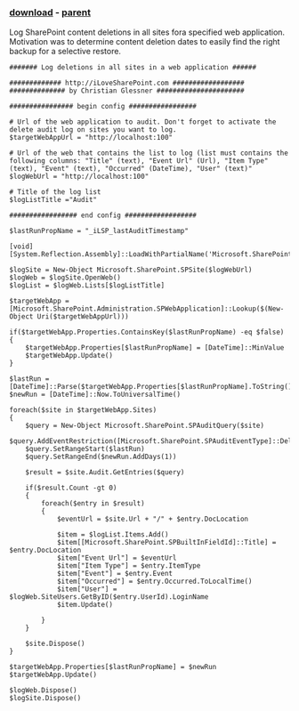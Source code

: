 ﻿---
pid:            1798
poster:         cglessner
title:          
date:           2010-04-21 03:50:36
format:         posh
parent:         1797
parent:         1797

---

# 

### [download](1798.ps1) - [parent](1797.md)

Log SharePoint content deletions in all sites fora specified web application. Motivation was to determine content deletion dates to easily find the right backup for a selective restore.

```posh
####### Log deletions in all sites in a web application ######

############# http://iLoveSharePoint.com ##################
############## by Christian Glessner ######################

################ begin config #################

# Url of the web application to audit. Don't forget to activate the delete audit log on sites you want to log.
$targetWebAppUrl = "http://localhost:100"

# Url of the web that contains the list to log (list must contains the following columns: "Title" (text), "Event Url" (Url), "Item Type" (text), "Event" (text), "Occurred" (DateTime), "User" (text)"
$logWebUrl = "http://localhost:100"

# Title of the log list
$logListTitle ="Audit"

################# end config ##################

$lastRunPropName = "_iLSP_lastAuditTimestamp"

[void][System.Reflection.Assembly]::LoadWithPartialName('Microsoft.SharePoint')

$logSite = New-Object Microsoft.SharePoint.SPSite($logWebUrl)
$logWeb = $logSite.OpenWeb()
$logList = $logWeb.Lists[$logListTitle]

$targetWebApp = [Microsoft.SharePoint.Administration.SPWebApplication]::Lookup($(New-Object Uri($targetWebAppUrl)))

if($targetWebApp.Properties.ContainsKey($lastRunPropName) -eq $false)
{
	$targetWebApp.Properties[$lastRunPropName] = [DateTime]::MinValue
	$targetWebApp.Update()
}

$lastRun = [DateTime]::Parse($targetWebApp.Properties[$lastRunPropName].ToString())
$newRun = [DateTime]::Now.ToUniversalTime()

foreach($site in $targetWebApp.Sites)
{	
	$query = New-Object Microsoft.SharePoint.SPAuditQuery($site)
	$query.AddEventRestriction([Microsoft.SharePoint.SPAuditEventType]::Delete)
	$query.SetRangeStart($lastRun)
	$query.SetRangeEnd($newRun.AddDays(1))
	
	$result = $site.Audit.GetEntries($query)
	
	if($result.Count -gt 0)
	{
		foreach($entry in $result)
		{
			$eventUrl = $site.Url + "/" + $entry.DocLocation
			
			$item = $logList.Items.Add()
			$item[[Microsoft.SharePoint.SPBuiltInFieldId]::Title] = $entry.DocLocation
			$item["Event Url"] = $eventUrl
			$item["Item Type"] = $entry.ItemType
			$item["Event"] = $entry.Event
			$item["Occurred"] = $entry.Occurred.ToLocalTime()
			$item["User"] = $logWeb.SiteUsers.GetByID($entry.UserId).LoginName
			$item.Update()
			
		}
	}
	
	$site.Dispose()
}

$targetWebApp.Properties[$lastRunPropName] = $newRun
$targetWebApp.Update()

$logWeb.Dispose()
$logSite.Dispose()
```
